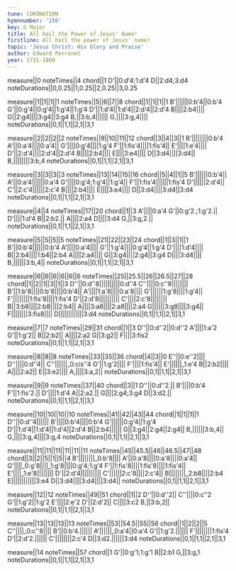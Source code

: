```yaml
---
tune: CORONATION
hymnnumber: '156'
key: G Major
title: All Hail the Power of Jesus' Name!
firstline: All hail the power of Jesus' name!
topic: 'Jesus Christ: His Glory and Praise'
author: Edward Perronet
year: 1731-1800
---
```

measure||0
noteTimes||4
chord||1
D'||0:d'4;1:d'4
D||2:d4;3:d4
noteDurations||0,0.25||1,0.25||2,0.25||3,0.25

measure||1||1||1||1
noteTimes||5||6||7||8
chord||1||1||1||1
B'||||||0:b'4||0:b'4
G'||0:g'4||0:g'4||1:g'4||1:g'4
D'||1:d'4||1:d'4||2:d'4||2:d'4
B||||2:b4||||
G||2:g4||||3:g4||3:g4
B,||3:b,4||||||
G,||||3:g,4||||
noteDurations||0,1||1,1||2,1||3,1

measure||2||2||2||2
noteTimes||9||10||11||12
chord||3||4||3||1
B'||||||||0:b'4
A'||0:a'4||||0:a'4||
G'||||0:g'4||||1:g'4
F'||1:fis'4||||1:fis'4||
E'||||1:e'4||||
D'||2:d'4||||2:d'4||2:d'4
B||||2:b4||||
E||||3:e4||||
D||3:d4||||3:d4||
B,||||||||3:b,4
noteDurations||0,1||1,1||2,1||3,1

measure||3||3||3||3
noteTimes||13||14||15||16
chord||5||4||1||5
B'||||||0:b'4||
A'||0:a'4||||||0:a'4
G'||||0:g'4;1:g'4||1:g'4||
F'||1:fis'4||||||1:fis'4
D'||||||2:d'4||
C'||2:c'4||||||2:c'4
B||||2:b4||||
E||||3:e4||||
D||3:d4||||3:d4||3:d4
noteDurations||0,1||1,1||2,1||3,1

measure||4||4
noteTimes||17||20
chord||1||3
A'||||0:a'4
G'||0:g'2.;1:g'2.||
D'||||1:d'4
B||2:b2.||
A||||2:a4
D||||3:d4
G,||3:g,2.||
noteDurations||0,1||1,1||2,1||3,1

measure||5||5||5||5
noteTimes||21||22||23||24
chord||1||3||1||1
B'||0:b'4||||||0:b'4
A'||||0:a'4||||
G'||1:g'4||||0:g'4||1:g'4
D'||||1:d'4||||
B||2:b4||||1:b4||2:b4
A||||2:a4||||
G||3:g4||||2:g4||3:g4
D||||3:d4||||
B,||||||3:b,4||
noteDurations||0,1||1,1||2,1||3,1

measure||6||6||6||6||6||6
noteTimes||25||25.5||26||26.5||27||28
chord||1||2||1||3||1||3
D''||0:d''8||||||||||0:d''4
C''||||0:c''8||||||||
B'||1:b'8||||0:b'8||||0:b'4||
A'||||1:a'8||||0:a'8||||
G'||||||1:g'8||||1:g'4||
F'||||||||1:fis'8||||1:fis'4
D'||2:d'8||||||||||
C'||||2:c'8||||||||
B||3:b8||||2:b8||||2:b4||
A||||3:a8||||2:a8||||2:a4
G||||||3:g8||||3:g4||
F||||||||3:fis8||||
D||||||||||||3:d4
noteDurations||0,1||1,1||2,1||3,1

measure||7||7
noteTimes||29||31
chord||1||3
D''||0:d''2||0:d''2
A'||||1:a'2
G'||1:g'2||
B||2:b2||
A||||2:a2
G||3:g2||
F||||3:fis2
noteDurations||0,1||1,1||2,1||3,1

measure||8||8||8
noteTimes||33||35||36
chord||4||3||0
E''||0:e''2||||
D''||||0:d''4||
C''||||||_0:cis''4
G'||1:g'2||||
F'||||1:fis'4||
E'||||||_1:e'4
B||2:b2||||
A||||2:a2||
E||3:e2||||
A,||||3:a,2||
noteDurations||0,1||1,1||2,1||3,1

measure||9||9
noteTimes||37||40
chord||3||1
D''||0:d''2.||
B'||||0:b'4
F'||1:fis'2.||
D'||||1:d'4
A||2:a2.||
G||||2:g4;3:g4
D||3:d2.||
noteDurations||0,1||1,1||2,1||3,1

measure||10||10||10||10
noteTimes||41||42||43||44
chord||1||1||1||1
D''||0:d''4||||||
B'||||0:b'4||||0:b'4
G'||||||0:g'4||1:g'4
D'||1:d'4||1:d'4||1:d'4||2:d'4
B||2:b4||||||
G||3:g4||2:g4||2:g4||
B,||||||3:b,4||
G,||||3:g,4||||3:g,4
noteDurations||0,1||1,1||2,1||3,1

measure||11||11||11||11||11||11
noteTimes||45||45.5||46||46.5||47||48
chord||3||2||5||1||5||4
B'||||||||_0:b'8||||
A'||0:a'8||||0:a'8||||0:a'4||
G'||||_0:g'8||||_1:g'8||||0:g'4;1:g'4
F'||1:fis'8||||1:fis'8||||1:fis'4||
E'||||_1:e'8||||||||
D'||2:d'4||||||||||
C'||||||2:c'8||||2:c'4||
B||||||||_2:b8||||2:b4
E||||||||||||3:e4
D||3:d4||||3:d4||||3:d4||
noteDurations||0,1||1,1||2,1||3,1

measure||12||12
noteTimes||49||51
chord||1||2
D''||0:d''2||
C''||||0:c''2
G'||1:g'2||1:g'2
E'||||2:e'2
D'||2:d'2||
C||||3:c2
B,||3:b,2||
noteDurations||0,1||1,1||2,1||3,1

measure||13||13||13||13
noteTimes||53||54.5||55||56
chord||1||2||2||5
C''||||_0:c''8||||
B'||0:b'4.||||||
A'||||||_0:a'4||0:a'4
G'||1:g'2.||||||
F'||||||||1:fis'4
D'||2:d'2.||||||
C'||||||||2:c'4
D||3:d2.||||||3:d4
noteDurations||0,1||1,1||2,1||3,1

measure||14
noteTimes||57
chord||1
G'||0:g'1;1:g'1
B||2:b1
G,||3:g,1
noteDurations||0,1||1,1||2,1||3,1

